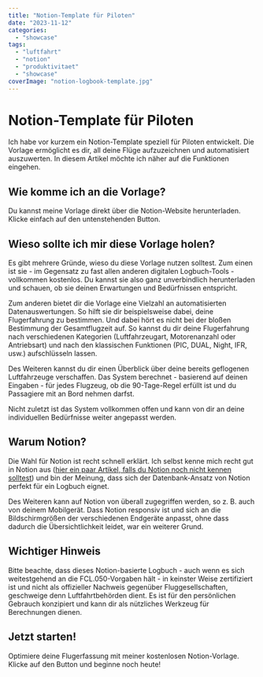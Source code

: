 ```yaml
---
title: "Notion-Template für Piloten"
date: "2023-11-12"
categories: 
  - "showcase"
tags: 
  - "luftfahrt"
  - "notion"
  - "produktivitaet"
  - "showcase"
coverImage: "notion-logbook-template.jpg"
---
```


# Notion-Template für Piloten

Ich habe vor kurzem ein Notion-Template speziell für Piloten entwickelt. Die Vorlage ermöglicht es dir, all deine Flüge aufzuzeichnen und automatisiert auszuwerten. In diesem Artikel möchte ich näher auf die Funktionen eingehen.

<!--more-->

## Wie komme ich an die Vorlage?

Du kannst meine Vorlage direkt über die Notion-Website herunterladen. Klicke einfach auf den untenstehenden Button.

## Wieso sollte ich mir diese Vorlage holen?

Es gibt mehrere Gründe, wieso du diese Vorlage nutzen solltest. Zum einen ist sie - im Gegensatz zu fast allen anderen digitalen Logbuch-Tools - vollkommen kostenlos. Du kannst sie also ganz unverbindlich herunterladen und schauen, ob sie deinen Erwartungen und Bedürfnissen entspricht.

Zum anderen bietet dir die Vorlage eine Vielzahl an automatisierten Datenauswertungen. So hilft sie dir beispielsweise dabei, deine Flugerfahrung zu bestimmen. Und dabei hört es nicht bei der bloßen Bestimmung der Gesamtflugzeit auf. So kannst du dir deine Flugerfahrung nach verschiedenen Kategorien (Luftfahrzeugart, Motorenanzahl oder Antriebsart) und nach den klassischen Funktionen (PIC, DUAL, Night, IFR, usw.) aufschlüsseln lassen.

Des Weiteren kannst du dir einen Überblick über deine bereits geflogenen Luftfahrzeuge verschaffen. Das System berechnet - basierend auf deinen Eingaben - für jedes Flugzeug, ob die 90-Tage-Regel erfüllt ist und du Passagiere mit an Bord nehmen darfst.

Nicht zuletzt ist das System vollkommen offen und kann von dir an deine individuellen Bedürfnisse weiter angepasst werden.

## Warum Notion?

Die Wahl für Notion ist recht schnell erklärt. Ich selbst kenne mich recht gut in Notion aus ([hier ein paar Artikel, falls du Notion noch nicht kennen solltest](https://www.fabi-online.de/tag/notion/)) und bin der Meinung, dass sich der Datenbank-Ansatz von Notion perfekt für ein Logbuch eignet.

Des Weiteren kann auf Notion von überall zugegriffen werden, so z. B. auch von deinem Mobilgerät. Dass Notion responsiv ist und sich an die Bildschirmgrößen der verschiedenen Endgeräte anpasst, ohne dass dadurch die Übersichtlichkeit leidet, war ein weiterer Grund.

## Wichtiger Hinweis

Bitte beachte, dass dieses Notion-basierte Logbuch - auch wenn es sich weitestgehend an die FCL.050-Vorgaben hält - in keinster Weise zertifiziert ist und nicht als offizieller Nachweis gegenüber Fluggesellschaften, geschweige denn Luftfahrtbehörden dient. Es ist für den persönlichen Gebrauch konzipiert und kann dir als nützliches Werkzeug für Berechnungen dienen.

## Jetzt starten!

Optimiere deine Flugerfassung mit meiner kostenlosen Notion-Vorlage. Klicke auf den Button und beginne noch heute!
